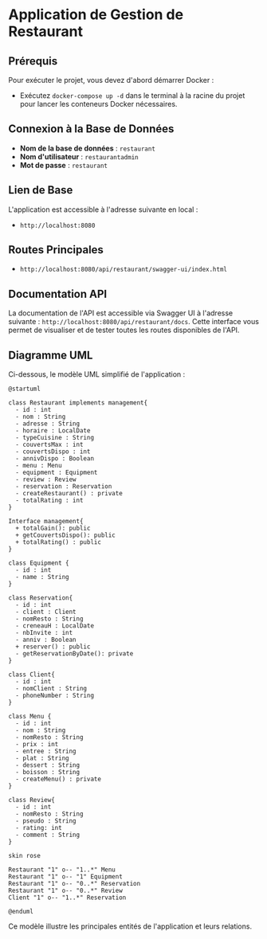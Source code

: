 # Application de Gestion de Restaurant

## Prérequis
Pour exécuter le projet, vous devez d'abord démarrer Docker :
- Exécutez `docker-compose up -d` dans le terminal à la racine du projet pour lancer les conteneurs Docker nécessaires.

## Connexion à la Base de Données
- **Nom de la base de données** : `restaurant`
- **Nom d'utilisateur** : `restaurantadmin`
- **Mot de passe** : `restaurant`

## Lien de Base
L'application est accessible à l'adresse suivante en local :
- `http://localhost:8080`

## Routes Principales
- `http://localhost:8080/api/restaurant/swagger-ui/index.html`

## Documentation API
La documentation de l'API est accessible via Swagger UI à l'adresse suivante : `http://localhost:8080/api/restaurant/docs`.
Cette interface vous permet de visualiser et de tester toutes les routes disponibles de l'API.

## Diagramme UML

Ci-dessous, le modèle UML simplifié de l'application :

```plantuml
@startuml

class Restaurant implements management{
  - id : int
  - nom : String 
  - adresse : String 
  - horaire : LocalDate 
  - typeCuisine : String
  - couvertsMax : int 
  - couvertsDispo : int 
  - annivDispo : Boolean 
  - menu : Menu
  - equipment : Equipment
  - review : Review
  - reservation : Reservation
  - createRestaurant() : private
  - totalRating : int
}

Interface management{
  + totalGain(): public
  + getCouvertsDispo(): public
  + totalRating() : public
}

class Equipment {
  - id : int
  - name : String 
}

class Reservation{
  - id : int
  - client : Client 
  - nomResto : String
  - creneauH : LocalDate 
  - nbInvite : int 
  - anniv : Boolean 
  + reserver() : public
  - getReservationByDate(): private
}

class Client{
  - id : int
  - nomClient : String 
  - phoneNumber : String 
}

class Menu {
  - id : int
  - nom : String
  - nomResto : String
  - prix : int 
  - entree : String 
  - plat : String 
  - dessert : String 
  - boisson : String 
  - createMenu() : private
}

class Review{
  - id : int
  - nomResto : String
  - pseudo : String
  - rating: int
  - comment : String
}

skin rose

Restaurant "1" o-- "1..*" Menu
Restaurant "1" o-- "1" Equipment
Restaurant "1" o-- "0..*" Reservation
Restaurant "1" o-- "0..*" Review
Client "1" o-- "1..*" Reservation

@enduml
```

Ce modèle illustre les principales entités de l'application et leurs relations.